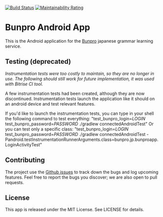 [![Build Status](https://travis-ci.org/bunpro-srs/BunproAndroidApp.svg?branch=master)](https://travis-ci.org/bunpro-srs/BunproAndroidApp)
[![Maintainability Rating](https://sonarcloud.io/api/project_badges/measure?project=bunpro-srs&metric=sqale_rating)](https://sonarcloud.io/dashboard?id=bunpro-srs)
# Bunpro Android App

This is the Android application for the [Bunpro](https://bunpro.jp/) japanese grammar learning service.

## Testing (deprecated)

*Instrumentation tests were too costly to maintain, so they are no longer in use. The following should still work for future implementation, it was used with Bitrise CI tool.*

A few instrumentation tests had been created, although they are now discontinued. Instrumentation tests
launch the application like it should on an android device and test relevant features.

If you'd like to launch the instrumentation tests, you can type in your shell the following command to test everything:
"test_bunpro_login=*LOGIN* test_bunpro_password=*PASSWORD* ./gradlew connectedAndroidTest"
Or you can test only a specific class: "test_bunpro_login=*LOGIN* test_bunpro_password=*PASSWORD* ./gradlew connectedAndroidTest -Pandroid.testInstrumentationRunnerArguments.class=bunpro.jp.bunproapp.LoginActivityTest"

## Contributing

The project use the [Github issues](https://github.com/bunpro-srs/BunproAndroidApp/issues) to track down the bugs and log upcoming features.
Feel free to report the bugs you discover; we are also open to pull requests.

## License

This app is released under the MIT License. See LICENSE for details.
